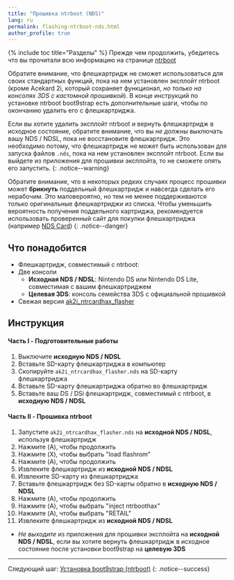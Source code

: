 ```yaml
---
title: "Прошивка ntrboot (NDS)"
lang: ru
permalink: flashing-ntrboot-nds.html
author_profile: true
---
```

{% include toc title="Разделы" %}
Прежде чем продолжить, убедитесь что вы прочитали всю информацию на странице [ntrboot](ntrboot)

Обратите внимание, что флешкартридж не сможет использоваться для своих стандартных функций, пока на нем установлен эксплойт ntrboot (кроме Acekard 2i, который сохраняет функционал, *но только на консолях 3DS с кастомной прошивкой*). В конце инструкций по установке ntrboot boot9strap есть дополнительные шаги, чтобы по окончанию удалить его с флешкартриджа.

Если вы хотите удалить эксплойт ntrboot и вернуть флешкартридж в исходное состояние, обратите внимание, что вы *не должны* выключать вашу NDS / NDSL, пока не восстановите флешкартридж. Это необходимо потому, что флешкартридж не может быть использован для запуска файлов `.nds`, пока на нем установлен эксплойт ntrboot. Если вы выйдете из приложения для прошивки эксплойта, то не сможете опять его запустить.
{: .notice--warning}

Обратите внимание, что в некоторых редких случаях процесс прошивки может **брикнуть** поддельный флешкартридж и навсегда сделать его нерабочим. Это маловероятно, но тем не менее поддерживаются только оригинальные флешкартриджи из списка. Чтобы уменьшить вероятность получения поддельного картриджа, рекомендуется использовать проверенный сайт для покупки флешкартриджа (например [NDS Card](http://www.nds-card.com/))
{: .notice--danger}

## Что понадобится

* Флешкартридж, совместимый с ntrboot:
* Две консоли 
  + **Исходная NDS / NDSL**: Nintendo DS или Nintendo DS Lite, совместимая с вашим флешкартриджем
  + **Целевая 3DS**: консоль семейства 3DS с официальной прошивкой
* Свежая версия [ak2i_ntrcardhax_flasher](https://github.com/d3m3vilurr/ak2i_ntrcardhax_flasher/releases/latest)

## Инструкция

#### Часть I - Подготовительные работы

1. Выключите **исходную NDS / NDSL**
1. Вставьте SD-карту флешкартриджа в компьютер
1. Скопируйте `ak2i_ntrcardhax_flasher.nds` на SD-карту флешкартриджа
1. Вставьте SD-карту флешкартриджа обратно во флешкартридж
1. Вставьте ваш DS / DSi флешкартридж, совместимый с ntrboot, в **исходную NDS / NDSL**

#### Часть II - Прошивка ntrboot

1. Запустите `ak2i_ntrcardhax_flasher.nds` на **исходной NDS / NDSL**, используя флешкартридж
1. Нажмите (A), чтобы продолжить
1. Нажмите (X), чтобы выбрать "load flashrom"
1. Нажмите (A), чтобы продолжить
1. Извлеките флешкартридж из **исходной NDS / NDSL**
1. Извлеките SD-карту из флешкартриджа
1. Вставьте флешкартридж без SD-карты обратно в **исходную NDS / NDSL**
1. Нажмите (A), чтобы продолжить
1. Нажмите (A), чтобы выбрать "inject ntrboothax"
1. Нажмите (A), чтобы выбрать "RETAIL"
1. Извлеките флешкартридж из **исходной NDS / NDSL**
  + *Не выходите* из приложения для прошивки эксплойта на **исходной NDS / NDSL**, если вы хотите вернуть флешкартридж в исходное состояние после установки boot9strap на **целевую 3DS**

___

Следующий шаг: [Установка boot9strap (ntrboot)](installing-boot9strap-ntrboot)
{: .notice--success}